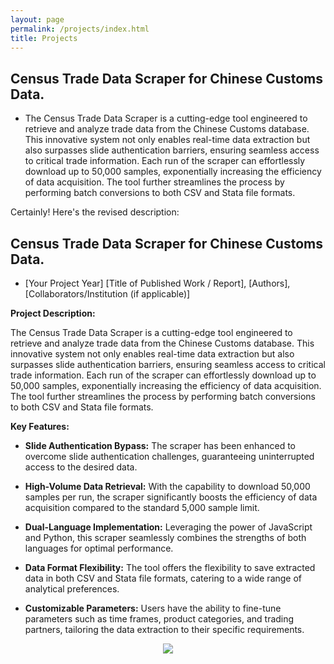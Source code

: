 ```yaml
---
layout: page
permalink: /projects/index.html
title: Projects
---
```


## Census Trade Data Scraper for Chinese Customs Data. 
- The Census Trade Data Scraper is a cutting-edge tool engineered to retrieve and analyze trade data from the Chinese Customs database. This innovative system not only enables real-time data extraction but also surpasses slide authentication barriers, ensuring seamless access to critical trade information. Each run of the scraper can effortlessly download up to 50,000 samples, exponentially increasing the efficiency of data acquisition. The tool further streamlines the process by performing batch conversions to both CSV and Stata file formats.



Certainly! Here's the revised description:

## Census Trade Data Scraper for Chinese Customs Data.
- [Your Project Year] [Title of Published Work / Report], [Authors], [Collaborators/Institution (if applicable)]

**Project Description:**

The Census Trade Data Scraper is a cutting-edge tool engineered to retrieve and analyze trade data from the Chinese Customs database. This innovative system not only enables real-time data extraction but also surpasses slide authentication barriers, ensuring seamless access to critical trade information. Each run of the scraper can effortlessly download up to 50,000 samples, exponentially increasing the efficiency of data acquisition. The tool further streamlines the process by performing batch conversions to both CSV and Stata file formats.

**Key Features:**

- **Slide Authentication Bypass:** The scraper has been enhanced to overcome slide authentication challenges, guaranteeing uninterrupted access to the desired data.

- **High-Volume Data Retrieval:** With the capability to download 50,000 samples per run, the scraper significantly boosts the efficiency of data acquisition compared to the standard 5,000 sample limit.

- **Dual-Language Implementation:** Leveraging the power of JavaScript and Python, this scraper seamlessly combines the strengths of both languages for optimal performance.

- **Data Format Flexibility:** The tool offers the flexibility to save extracted data in both CSV and Stata file formats, catering to a wide range of analytical preferences.

- **Customizable Parameters:** Users have the ability to fine-tune parameters such as time frames, product categories, and trading partners, tailoring the data extraction to their specific requirements.
 

<center>
<img src="/images/rf-siamese_overflow.png" >
</center>
<br>




<!--


## RFID-based and real-time gesture recognition system.
- [TMC 2022] "Real-time and Accurate Gesture Recognition with Commercial RFID Devices", Shigeng Zhang, Zijing Ma, Chengwei Yang, Xiaoyan Kui, Xuan Liu, Weiping Wang, Jianxin Wang, Song Guo
<center>
<img src="/images/reactor_hardware.png" >
</center>
<br>

<center>
<img src="/images/reactor_gestures.png" >
</center>
<br>

## RFID-based and real-time lip movement recognition system.
- [TMC 2022] "Hearme: Accurate and real-time lip reading based on commercial rfid devices", Shigeng Zhang, Zijing Ma, Kaixuan Lu, Xuan Liu, Jia Liu, Song Guo, Albert Y Zomaya, Jian Zhang, Jianxin Wang
<center>
<img src="/images/hearme_overflow.png" >
</center>
<br>

## Barrier coverage detection and formation.
- [WCNC 2020] "Exact algorithms for barrier coverage with line-based deployed rotatable directional sensors", Zijing Ma, Shuangjuan Li, Dong Huang <br>
- [Computer Science and Information Systems 2020] "Energy-efficient non-linear k-barrier coverage in mobile sensor network", Zijing Ma, Shuangjuan Li, Longkun Guo, Guohua Wang
<center>
<img src="/images/exact_example.png" >
</center>
<br>


# Open-source Projects

<br>

#### [FZU-Flying-Book 福州大学飞跃手册](https://fzu-fly.online/)

This is the flying handbook for FZU students. Many outstanding graduates of Fuzhou University leave their unique experiences, valuable wisdom, and sincere wishes in this flying-handbook.

#### [FZU-LaTeX-template 精美学术模版](https://github.com/GuangLun2000/FZU-latex-template)

Many elegant LaTeX templates designed for FZU students, including Beamer Theme Slides, Recommendation Letters and Undergraduate Thesis Template.

#### [miec-lance 自动化系修读材料](https://github.com/GuangLun2000/miec-lance )

This repo is where I keep track of my incredible journey at FZU-MIEC. You can learn RIDS & CSEE better by refering to this repo, but **please do not directly copy my assignments, codes and any reports!**

-->
